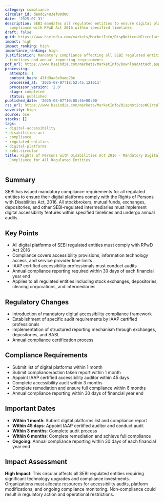 ```yaml
---
category: compliance
circular_id: de8dc2483ef80d00
date: '2025-07-31'
description: SEBI mandates all regulated entities to ensure digital platform accessibility
  compliance with RPwD Act 2016 within specified timelines.
draft: false
guid: https://www.bseindia.com/markets/MarketInfo/DispNoticesNCirculars.aspx?Noticeid={5D127F59-CE6C-4DDC-9AA1-E41D3195CA17}&noticeno=20250807-11&dt=08/07/2025&icount=11&totcount=77&flag=0
impact: high
impact_ranking: high
importance_ranking: high
justification: Mandatory compliance affecting all SEBI regulated entities with strict
  timelines and annual reporting requirements
pdf_url: https://www.bseindia.com/markets/MarketInfo/DownloadAttach.aspx?id=20250807-11&attachedId=a4051814-d719-42e2-8470-82e0c1d15e2c
processing:
  attempts: 1
  content_hash: 43fd9aa6e9aee28e
  processed_at: '2025-08-07T18:52:45.121611'
  processor_version: '2.0'
  stage: completed
  status: published
published_date: '2025-08-07T10:08:46+00:00'
rss_url: https://www.bseindia.com/markets/MarketInfo/DispNoticesNCirculars.aspx?Noticeid={5D127F59-CE6C-4DDC-9AA1-E41D3195CA17}&noticeno=20250807-11&dt=08/07/2025&icount=11&totcount=77&flag=0
severity: high
source: bse
stocks: []
tags:
- digital-accessibility
- disabilities-act
- compliance
- regulated-entities
- digital-platforms
- sebi-circular
title: Rights of Persons with Disabilities Act 2016 - Mandatory Digital Accessibility
  Compliance for All Regulated Entities
---
```


## Summary

SEBI has issued mandatory compliance requirements for all regulated entities to ensure their digital platforms comply with the Rights of Persons with Disabilities Act, 2016. All stockbrokers, mutual funds, exchanges, depositories, and other SEBI-regulated intermediaries must implement digital accessibility features within specified timelines and undergo annual audits.

## Key Points

- All digital platforms of SEBI regulated entities must comply with RPwD Act 2016
- Compliance covers accessibility provisions, information technology access, and service provider time limits
- IAAP certified accessibility professionals must conduct audits
- Annual compliance reporting required within 30 days of each financial year end
- Applies to all regulated entities including stock exchanges, depositories, clearing corporations, and intermediaries

## Regulatory Changes

- Introduction of mandatory digital accessibility compliance framework
- Establishment of specific audit requirements by IAAP certified professionals
- Implementation of structured reporting mechanism through exchanges, depositories, and BASL
- Annual compliance certification process

## Compliance Requirements

- Submit list of digital platforms within 1 month
- Submit compliance/action taken report within 1 month
- Appoint IAAP certified accessibility auditor within 45 days
- Complete accessibility audit within 3 months
- Complete remediation and ensure full compliance within 6 months
- Annual compliance reporting within 30 days of financial year end

## Important Dates

- **Within 1 month**: Submit digital platforms list and compliance report
- **Within 45 days**: Appoint IAAP certified auditor and conduct audit
- **Within 3 months**: Complete audit process
- **Within 6 months**: Complete remediation and achieve full compliance
- **Ongoing**: Annual compliance reporting within 30 days of each financial year end

## Impact Assessment

**High Impact**: This circular affects all SEBI regulated entities requiring significant technology upgrades and compliance investments. Organizations must allocate resources for accessibility audits, platform modifications, and ongoing compliance monitoring. Non-compliance could result in regulatory action and operational restrictions.